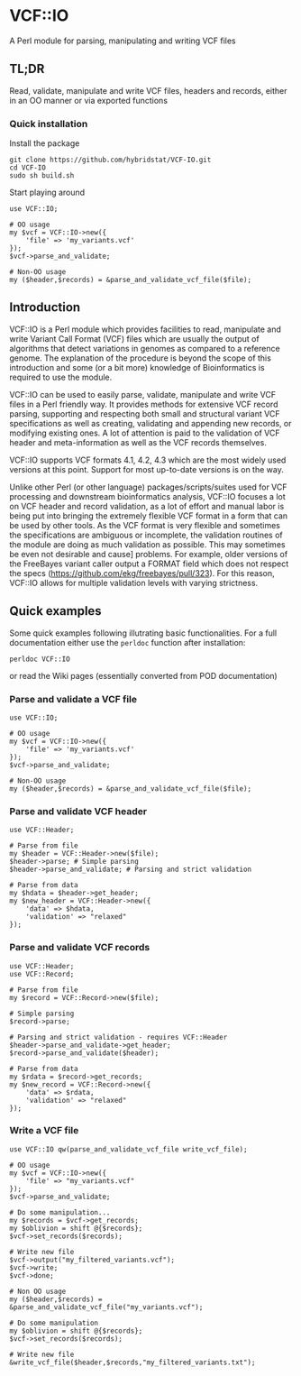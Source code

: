 # VCF::IO
A Perl module for parsing, manipulating and writing VCF files

## TL;DR

Read, validate, manipulate and write VCF files, headers and records, either in
an OO manner or via exported functions

### Quick installation

Install the package

```
git clone https://github.com/hybridstat/VCF-IO.git
cd VCF-IO
sudo sh build.sh
```

Start playing around

```
use VCF::IO;

# OO usage
my $vcf = VCF::IO->new({
    'file' => 'my_variants.vcf'
});
$vcf->parse_and_validate;

# Non-OO usage
my ($header,$records) = &parse_and_validate_vcf_file($file);
```

## Introduction

VCF::IO is a Perl module which provides facilities to read, manipulate and 
write Variant Call Format (VCF) files which are usually the output of algorithms
that detect variations in genomes as compared to a reference genome. The
explanation of the procedure is beyond the scope of this introduction and some
(or a bit more) knowledge of Bioinformatics is required to use the module.

VCF::IO can be used to easily parse, validate, manipulate and write VCF files in
a Perl friendly way. It provides methods for extensive VCF record parsing,
supporting and respecting both small and structural variant VCF specifications
as well as creating, validating and appending new records, or modifying existing
ones. A lot of attention is paid to the validation of VCF header and
meta-information as well as the VCF records themselves. 

VCF::IO supports VCF formats 4.1, 4.2, 4.3 which are the most widely used
versions at this point. Support for most up-to-date versions is on the way.

Unlike other Perl (or other language) packages/scripts/suites used for VCF
processing and downstream bioinformatics analysis, VCF::IO focuses a lot on VCF
header and record validation, as a lot of effort and manual labor is being put 
into bringing the extremely flexible VCF format in a form that can be used by
other tools. As the VCF format is very flexible and sometimes the specifications
are ambiguous or incomplete, the validation routines of the module are doing as
much validation as possible. This may sometimes be even not desirable and cause]
problems. For example, older versions of the FreeBayes variant caller output a
FORMAT field which does not respect the specs 
(https://github.com/ekg/freebayes/pull/323). For this reason, VCF::IO allows
for multiple validation levels with varying strictness.

## Quick examples

Some quick examples following illutrating basic functionalities. For a full 
documentation either use the ```perldoc``` function after installation:

```perldoc VCF::IO```

or read the Wiki pages (essentially converted from POD documentation)

### Parse and validate a VCF file

```
use VCF::IO;

# OO usage
my $vcf = VCF::IO->new({
    'file' => 'my_variants.vcf'
});
$vcf->parse_and_validate;

# Non-OO usage
my ($header,$records) = &parse_and_validate_vcf_file($file);
```

### Parse and validate VCF header

```
use VCF::Header;
    
# Parse from file
my $header = VCF::Header->new($file);
$header->parse; # Simple parsing
$header->parse_and_validate; # Parsing and strict validation

# Parse from data
my $hdata = $header->get_header;
my $new_header = VCF::Header->new({
    'data' => $hdata,
    'validation' => "relaxed"
});
```

### Parse and validate VCF records

```
use VCF::Header;
use VCF::Record;

# Parse from file
my $record = VCF::Record->new($file);

# Simple parsing
$record->parse; 

# Parsing and strict validation - requires VCF::Header
$header->parse_and_validate->get_header;
$record->parse_and_validate($header); 

# Parse from data
my $rdata = $record->get_records;
my $new_record = VCF::Record->new({
    'data' => $rdata,
    'validation' => "relaxed"
});
```

### Write a VCF file

```
use VCF::IO qw(parse_and_validate_vcf_file write_vcf_file);
 
# OO usage
my $vcf = VCF::IO->new({
    'file' => "my_variants.vcf"
});
$vcf->parse_and_validate;

# Do some manipulation...
my $records = $vcf->get_records;
my $oblivion = shift @{$records};
$vcf->set_records($records);

# Write new file
$vcf->output("my_filtered_variants.vcf");
$vcf->write;
$vcf->done;

# Non OO usage
my ($header,$records) = &parse_and_validate_vcf_file("my_variants.vcf");

# Do some manipulation
my $oblivion = shift @{$records};
$vcf->set_records($records);

# Write new file
&write_vcf_file($header,$records,"my_filtered_variants.txt");
```

